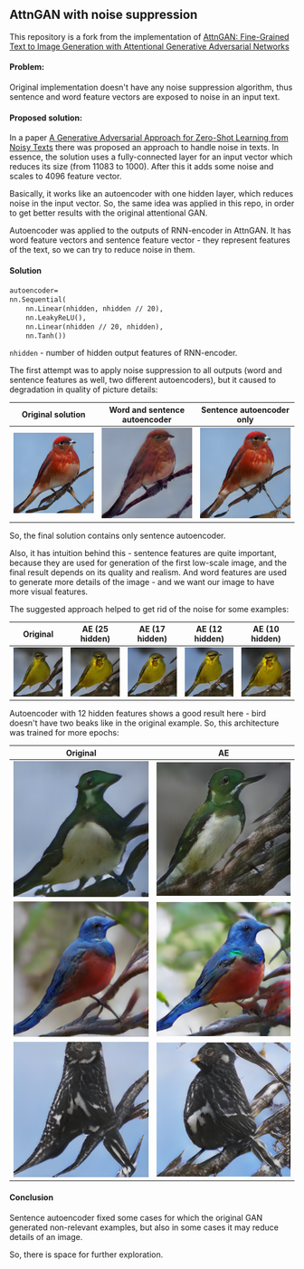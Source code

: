 ## AttnGAN with noise suppression 

This repository is a fork from the implementation of 
[AttnGAN: Fine-Grained Text to Image Generation with Attentional Generative Adversarial Networks](http://openaccess.thecvf.com/content_cvpr_2018/papers/Xu_AttnGAN_Fine-Grained_Text_CVPR_2018_paper.pdf)

#### Problem:
Original implementation doesn't have any noise suppression algorithm, 
thus sentence and word feature vectors are exposed to noise in an input text.


#### Proposed solution:
In a paper [A Generative Adversarial Approach for Zero-Shot Learning from Noisy Texts](http://openaccess.thecvf.com/content_cvpr_2018/papers/Zhu_A_Generative_Adversarial_CVPR_2018_paper.pdf)
there was proposed an approach to handle noise in texts. In essence, the solution uses a fully-connected layer 
for an input vector which reduces its size (from 11083 to 1000). After this it adds some noise and scales to 4096 feature vector.

Basically, it works like an autoencoder with one hidden layer, which reduces noise in the input vector. 
So, the same idea was applied in this repo, in order to get better results with the original attentional GAN. 

Autoencoder was applied to the outputs of RNN-encoder in AttnGAN. It has word feature vectors and 
sentence feature vector - they represent features of the text, so we can try to reduce noise in them.

#### Solution

```
autoencoder= 
nn.Sequential(
    nn.Linear(nhidden, nhidden // 20),
    nn.LeakyReLU(),
    nn.Linear(nhidden // 20, nhidden),
    nn.Tanh())
```
`nhidden` - number of hidden output features of RNN-encoder.

The first attempt was to apply noise suppression to all outputs (word and sentence features as well, two different autoencoders),
but it caused to degradation in quality of picture details:

 Original solution |  Word and sentence autoencoder | Sentence autoencoder only
:-------------------------:|:-------------------------:|:-------------------------:
![alt text](out_original.png) | ![alt text](output_aew_aes_10.png) | ![alt text](out_aes_10.png)

So, the final solution contains only sentence autoencoder.

Also, it has intuition behind this - sentence features are quite important, because they are used for generation
of the first low-scale image, and the final result depends on its quality and realism. And word features are used to generate more details of the image - 
and we want our image to have more visual features.

The suggested approach helped to get rid of the noise for some examples:

 Original | AE (25 hidden)  | AE (17 hidden) | AE (12 hidden) | AE (10 hidden)
:-------------------------:|:-------------------------:|:-------------------------:|:-------------------------:|:-------------------------:
![alt text](out_noised.png) | ![alt text](out_denoised_10.png) | ![alt text](out_denoised_15.png) | ![alt text](out_denoised_20.png) | ![alt text](out_denoised_25.png)

Autoencoder with 12 hidden features shows a good result here - bird doesn't have two beaks like in the original example. So, this architecture was trained for more epochs:

 Original | AE 
:-------------------------:|:-------------------------:
![alt text](original_bad_1.png) | ![alt text](ae_good_1.png) 
![alt text](original_norm_2.png) | ![alt text](ae_2.png) 
![alt text](original_very_bad.png) | ![alt text](ae_good_3.png) 


#### Conclusion
Sentence autoencoder fixed some cases for which the original GAN generated non-relevant examples, but also in some cases 
it may reduce details of an image. 

So, there is space for further exploration.